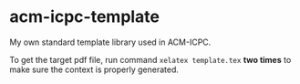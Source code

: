# acm-icpc-template

My own standard template library used in ACM-ICPC.

To get the target pdf file, run command `xelatex template.tex` **two times** to make sure the context is properly generated.